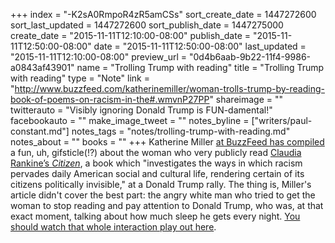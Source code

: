 +++
index = "-K2sA0RmpoR4zR5amCSs"
sort_create_date = 1447272600
sort_last_updated = 1447272600
sort_publish_date = 1447275000
create_date = "2015-11-11T12:10:00-08:00"
publish_date = "2015-11-11T12:50:00-08:00"
date = "2015-11-11T12:50:00-08:00"
last_updated = "2015-11-11T12:10:00-08:00"
preview_url = "0d4b6aab-9b22-11f4-9986-a0843af43901"
name = "Trolling Trump with reading"
title = "Trolling Trump with reading"
type = "Note"
link = "http://www.buzzfeed.com/katherinemiller/woman-trolls-trump-by-reading-book-of-poems-on-racism-in-the#.wmvnP27PP"
shareimage = ""
twitterauto = "Visibly ignoring Donald Trump is FUN-damental!"
facebookauto = ""
make_image_tweet = ""
notes_byline = ["writers/paul-constant.md"]
notes_tags = "notes/trolling-trump-with-reading.md"
notes_about = ""
books = ""
+++
Katherine Miller [at BuzzFeed has compiled](http://www.buzzfeed.com/katherinemiller/woman-trolls-trump-by-reading-book-of-poems-on-racism-in-the#.wmvnP27PP) a fun, uh, gifsticle(!?) about the woman who very publicly read [Claudia Rankine’s *Citizen*](https://www.graywolfpress.org/books/citizen), a book which "investigates the ways in which racism pervades daily American social and cultural life, rendering certain of its citizens politically invisible," at a Donald Trump rally. The thing is, Miller's article didn't cover the best part: the angry white man who tried to get the woman to stop reading and pay attention to Donald Trump, who was, at that exact moment, talking about how much sleep he gets every night. [You should watch that whole interaction play out here](http://www.tubechop.com/watch/7166079).